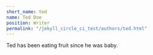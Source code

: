 ```yaml
---
short_name: ted
name: Ted Doe
position: Writer
permalink: "/jekyll_circle_ci_test/authors/ted.html"
---
```

Ted has been eating fruit since he was baby.